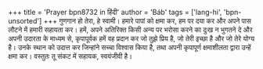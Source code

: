 +++
title = 'Prayer bpn8732 in हिंदी'
author = 'Báb'
tags = ['lang-hi', 'bpn-unsorted']
+++
गुणगान हो तेरा, हे स्वामी। हमारे पापां को क्षमा कर, हम पर दया कर और अपने पास लौटने में हमारी सहायता कर। हमें, अपने अतिरिक्त किसी अन्य पर भरोसा करने का दुःख न भुगतने दे और अपनी उदारता के माध्यम से, कृपापूर्वक हमें वह प्रदान कर जो तुझे प्रिय है, जो तेरी इच्छा है और जो तेरे योग्य है। उनके स्थान को उदात्त कर जिन्हांने सच्चा विश्वास किया है, तथा अपनी कृपापूर्ण क्षमाशीलता द्वारा उन्हें क्षमा कर। वस्तुतः तू संकट में सहायक, स्वयंजीवी है।
